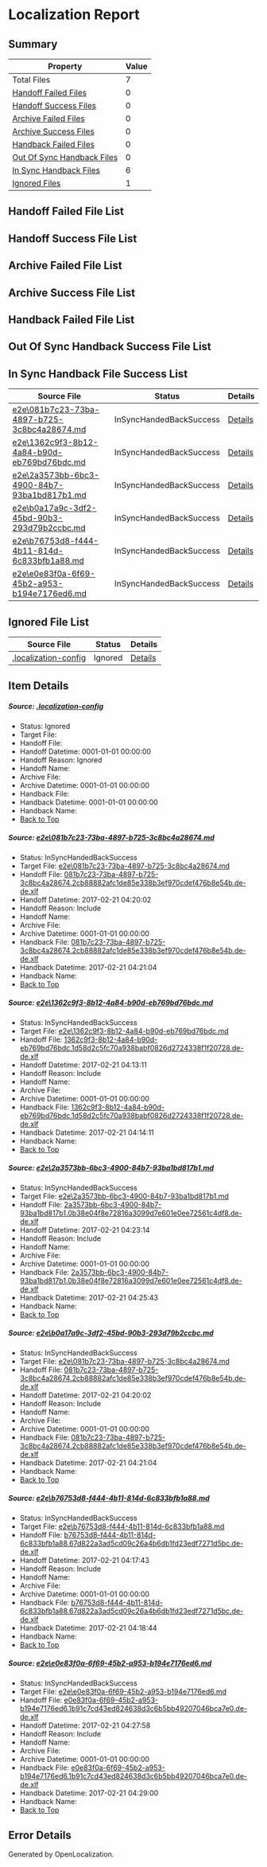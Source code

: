 # <a name='report-top'></a> Localization Report

## Summary
 Property | Value 
 -------- | ----- 
 Total Files | 7
[ Handoff Failed Files ](#handoff-failed-list)| 0
[ Handoff Success Files ](#handoff-success-list)| 0
[ Archive Failed Files ](#archive-failed-list)| 0
[ Archive Success Files ](#archive-success-list)| 0
[ Handback Failed Files ](#handback-failed-list)| 0
[ Out Of Sync Handback Files ](#outofsync-handback-success-list)| 0
[ In Sync Handback Files ](#insync-handback-success-list)| 6
[ Ignored Files ](#ignored-list)| 1

## <a name='handoff-failed-list'></a> Handoff Failed File List

## <a name='handoff-success-list'></a> Handoff Success File List

## <a name='archive-failed-list'></a> Archive Failed File List

## <a name='archive-success-list'></a> Archive Success File List

## <a name='handback-failed-list'></a> Handback Failed File List

## <a name='outofsync-handback-success-list'></a> Out Of Sync Handback Success File List

## <a name='insync-handback-success-list'></a> In Sync Handback File Success List
 Source File | Status | Details 
 ----------- | ------ | ------- 
 [e2e\081b7c23-73ba-4897-b725-3c8bc4a28674.md](https://github.com/OpenLocalizationTestOrg/ol-test4/blob/3084872fa06d07f07ed66eb0463e4890e856699e/e2e/081b7c23-73ba-4897-b725-3c8bc4a28674.md) | InSyncHandedBackSuccess | [Details](#cf2c4c3a89dcbfe59c41d4453f01fe00ec1ec22b1)
 [e2e\1362c9f3-8b12-4a84-b90d-eb769bd76bdc.md](https://github.com/OpenLocalizationTestOrg/ol-test4/blob/c0ebb272bf623b169e013a85d9021d744d385b58/e2e/1362c9f3-8b12-4a84-b90d-eb769bd76bdc.md) | InSyncHandedBackSuccess | [Details](#5705f04ae4c77a00017924e26f35889db2077d8d2)
 [e2e\2a3573bb-6bc3-4900-84b7-93ba1bd817b1.md](https://github.com/OpenLocalizationTestOrg/ol-test4/blob/bde46eca1ad905d9fe751d809bff1dfb5b9afb45/e2e/2a3573bb-6bc3-4900-84b7-93ba1bd817b1.md) | InSyncHandedBackSuccess | [Details](#df82cbb1c532503b3326f95821fa21922aad58b83)
 [e2e\b0a17a9c-3df2-45bd-90b3-293d79b2ccbc.md](https://github.com/OpenLocalizationTestOrg/ol-test4/blob/b181ac32018f3e812baf195cbbcb911e481eabf1/e2e/b0a17a9c-3df2-45bd-90b3-293d79b2ccbc.md) | InSyncHandedBackSuccess | [Details](#cf2c4c3a89dcbfe59c41d4453f01fe00ec1ec22b4)
 [e2e\b76753d8-f444-4b11-814d-6c833bfb1a88.md](https://github.com/OpenLocalizationTestOrg/ol-test4/blob/c477f45f57d7d95a205543a7f438a51cbf991235/e2e/b76753d8-f444-4b11-814d-6c833bfb1a88.md) | InSyncHandedBackSuccess | [Details](#5a026cd36e16926ec5a9f6fbe1e9a1e612fa2ea85)
 [e2e\e0e83f0a-6f69-45b2-a953-b194e7176ed6.md](https://github.com/OpenLocalizationTestOrg/ol-test4/blob/b181ac32018f3e812baf195cbbcb911e481eabf1/e2e/e0e83f0a-6f69-45b2-a953-b194e7176ed6.md) | InSyncHandedBackSuccess | [Details](#8042716158eb2e9823aaf874c3c0bee4be1b3dfa6)

## <a name='ignored-list'></a> Ignored File List
 Source File | Status | Details 
 ----------- | ------ | ------- 
 [.localization-config](https://github.com/OpenLocalizationTestOrg/ol-test4/blob/b181ac32018f3e812baf195cbbcb911e481eabf1/.localization-config) | Ignored | [Details](#cb0632cf59c1387fc1742bfb9fa3c47f87e2e5c90)

## Item Details
##### <a name='cb0632cf59c1387fc1742bfb9fa3c47f87e2e5c90'></a> Source: [.localization-config](https://github.com/OpenLocalizationTestOrg/ol-test4/blob/b181ac32018f3e812baf195cbbcb911e481eabf1/.localization-config)
* Status: Ignored
* Target File: 
* Handoff File: 
* Handoff Datetime: 0001-01-01 00:00:00
* Handoff Reason: Ignored
* Handoff Name: 
* Archive File: 
* Archive Datetime: 0001-01-01 00:00:00
* Handback File: 
* Handback Datetime: 0001-01-01 00:00:00
* Handback Name: 
* [Back to Top](#report-top)

##### <a name='cf2c4c3a89dcbfe59c41d4453f01fe00ec1ec22b1'></a> Source: [e2e\081b7c23-73ba-4897-b725-3c8bc4a28674.md](https://github.com/OpenLocalizationTestOrg/ol-test4/blob/3084872fa06d07f07ed66eb0463e4890e856699e/e2e/081b7c23-73ba-4897-b725-3c8bc4a28674.md)
* Status: InSyncHandedBackSuccess
* Target File: [e2e\081b7c23-73ba-4897-b725-3c8bc4a28674.md](https://github.com/OpenLocalizationTestOrg/ol-test4-dede/blob/dc25cad99dbe3b22527861a195edbcd5899b0436/e2e/081b7c23-73ba-4897-b725-3c8bc4a28674.md)
* Handoff File: [081b7c23-73ba-4897-b725-3c8bc4a28674.2cb88882afc1de85e338b3ef970cdef476b8e54b.de-de.xlf](https://github.com/OpenLocalizationTestOrg/ol-test4-handoff/blob/5f26ac4c751edd56fc9cf629e0774631977b223d/ol-handoff/OpenLocalizationTestOrg/ol-test4-dede/xinjiang/ht/081b7c23-73ba-4897-b725-3c8bc4a28674.2cb88882afc1de85e338b3ef970cdef476b8e54b.de-de.xlf)
* Handoff Datetime: 2017-02-21 04:20:02
* Handoff Reason: Include
* Handoff Name: 
* Archive File: 
* Archive Datetime: 0001-01-01 00:00:00
* Handback File: [081b7c23-73ba-4897-b725-3c8bc4a28674.2cb88882afc1de85e338b3ef970cdef476b8e54b.de-de.xlf](https://github.com/OpenLocalizationTestOrg/ol-test4-handback/blob/f1fc7c0602c2cbb76718226c81ed2ffa6ab27344/ol-handback/OpenLocalizationTestOrg/ol-test4-dede/xinjiang/ht/081b7c23-73ba-4897-b725-3c8bc4a28674.2cb88882afc1de85e338b3ef970cdef476b8e54b.de-de.xlf)
* Handback Datetime: 2017-02-21 04:21:04
* Handback Name: 
* [Back to Top](#report-top)

##### <a name='5705f04ae4c77a00017924e26f35889db2077d8d2'></a> Source: [e2e\1362c9f3-8b12-4a84-b90d-eb769bd76bdc.md](https://github.com/OpenLocalizationTestOrg/ol-test4/blob/c0ebb272bf623b169e013a85d9021d744d385b58/e2e/1362c9f3-8b12-4a84-b90d-eb769bd76bdc.md)
* Status: InSyncHandedBackSuccess
* Target File: [e2e\1362c9f3-8b12-4a84-b90d-eb769bd76bdc.md](https://github.com/OpenLocalizationTestOrg/ol-test4-dede/blob/9245955212654c411906e6905c428d846b5acb27/e2e/1362c9f3-8b12-4a84-b90d-eb769bd76bdc.md)
* Handoff File: [1362c9f3-8b12-4a84-b90d-eb769bd76bdc.1d58d2c5fc70a938babf0826d2724338f1f20728.de-de.xlf](https://github.com/OpenLocalizationTestOrg/ol-test4-handoff/blob/bd2ad7c82354357098e53659e27644c2e8682185/ol-handoff/OpenLocalizationTestOrg/ol-test4-dede/xinjiang/ht/1362c9f3-8b12-4a84-b90d-eb769bd76bdc.1d58d2c5fc70a938babf0826d2724338f1f20728.de-de.xlf)
* Handoff Datetime: 2017-02-21 04:13:11
* Handoff Reason: Include
* Handoff Name: 
* Archive File: 
* Archive Datetime: 0001-01-01 00:00:00
* Handback File: [1362c9f3-8b12-4a84-b90d-eb769bd76bdc.1d58d2c5fc70a938babf0826d2724338f1f20728.de-de.xlf](https://github.com/OpenLocalizationTestOrg/ol-test4-handback/blob/7e0980fecac8dfd96ed53222063fd8005b40b108/ol-handback/OpenLocalizationTestOrg/ol-test4-dede/xinjiang/ht/1362c9f3-8b12-4a84-b90d-eb769bd76bdc.1d58d2c5fc70a938babf0826d2724338f1f20728.de-de.xlf)
* Handback Datetime: 2017-02-21 04:14:11
* Handback Name: 
* [Back to Top](#report-top)

##### <a name='df82cbb1c532503b3326f95821fa21922aad58b83'></a> Source: [e2e\2a3573bb-6bc3-4900-84b7-93ba1bd817b1.md](https://github.com/OpenLocalizationTestOrg/ol-test4/blob/bde46eca1ad905d9fe751d809bff1dfb5b9afb45/e2e/2a3573bb-6bc3-4900-84b7-93ba1bd817b1.md)
* Status: InSyncHandedBackSuccess
* Target File: [e2e\2a3573bb-6bc3-4900-84b7-93ba1bd817b1.md](https://github.com/OpenLocalizationTestOrg/ol-test4-dede/blob/818762d37e92d9f987a8599b090f84614d7963eb/e2e/2a3573bb-6bc3-4900-84b7-93ba1bd817b1.md)
* Handoff File: [2a3573bb-6bc3-4900-84b7-93ba1bd817b1.0b38e04f8e72816a3099d7e601e0ee72561c4df8.de-de.xlf](https://github.com/OpenLocalizationTestOrg/ol-test4-handoff/blob/3fd6edcde9a53c52018f8babe435740aa3e5ff43/ol-handoff/OpenLocalizationTestOrg/ol-test4-dede/xinjiang/ht/2a3573bb-6bc3-4900-84b7-93ba1bd817b1.0b38e04f8e72816a3099d7e601e0ee72561c4df8.de-de.xlf)
* Handoff Datetime: 2017-02-21 04:23:14
* Handoff Reason: Include
* Handoff Name: 
* Archive File: 
* Archive Datetime: 0001-01-01 00:00:00
* Handback File: [2a3573bb-6bc3-4900-84b7-93ba1bd817b1.0b38e04f8e72816a3099d7e601e0ee72561c4df8.de-de.xlf](https://github.com/OpenLocalizationTestOrg/ol-test4-handback/blob/4ac2373ae6f5f6235226dda7d1c48cb1f600ece2/ol-handback/OpenLocalizationTestOrg/ol-test4-dede/xinjiang/ht/2a3573bb-6bc3-4900-84b7-93ba1bd817b1.0b38e04f8e72816a3099d7e601e0ee72561c4df8.de-de.xlf)
* Handback Datetime: 2017-02-21 04:25:43
* Handback Name: 
* [Back to Top](#report-top)

##### <a name='cf2c4c3a89dcbfe59c41d4453f01fe00ec1ec22b4'></a> Source: [e2e\b0a17a9c-3df2-45bd-90b3-293d79b2ccbc.md](https://github.com/OpenLocalizationTestOrg/ol-test4/blob/b181ac32018f3e812baf195cbbcb911e481eabf1/e2e/b0a17a9c-3df2-45bd-90b3-293d79b2ccbc.md)
* Status: InSyncHandedBackSuccess
* Target File: [e2e\081b7c23-73ba-4897-b725-3c8bc4a28674.md](https://github.com/OpenLocalizationTestOrg/ol-test4-dede/blob/dc25cad99dbe3b22527861a195edbcd5899b0436/e2e/081b7c23-73ba-4897-b725-3c8bc4a28674.md)
* Handoff File: [081b7c23-73ba-4897-b725-3c8bc4a28674.2cb88882afc1de85e338b3ef970cdef476b8e54b.de-de.xlf](https://github.com/OpenLocalizationTestOrg/ol-test4-handoff/blob/5f26ac4c751edd56fc9cf629e0774631977b223d/ol-handoff/OpenLocalizationTestOrg/ol-test4-dede/xinjiang/ht/081b7c23-73ba-4897-b725-3c8bc4a28674.2cb88882afc1de85e338b3ef970cdef476b8e54b.de-de.xlf)
* Handoff Datetime: 2017-02-21 04:20:02
* Handoff Reason: Include
* Handoff Name: 
* Archive File: 
* Archive Datetime: 0001-01-01 00:00:00
* Handback File: [081b7c23-73ba-4897-b725-3c8bc4a28674.2cb88882afc1de85e338b3ef970cdef476b8e54b.de-de.xlf](https://github.com/OpenLocalizationTestOrg/ol-test4-handback/blob/f1fc7c0602c2cbb76718226c81ed2ffa6ab27344/ol-handback/OpenLocalizationTestOrg/ol-test4-dede/xinjiang/ht/081b7c23-73ba-4897-b725-3c8bc4a28674.2cb88882afc1de85e338b3ef970cdef476b8e54b.de-de.xlf)
* Handback Datetime: 2017-02-21 04:21:04
* Handback Name: 
* [Back to Top](#report-top)

##### <a name='5a026cd36e16926ec5a9f6fbe1e9a1e612fa2ea85'></a> Source: [e2e\b76753d8-f444-4b11-814d-6c833bfb1a88.md](https://github.com/OpenLocalizationTestOrg/ol-test4/blob/c477f45f57d7d95a205543a7f438a51cbf991235/e2e/b76753d8-f444-4b11-814d-6c833bfb1a88.md)
* Status: InSyncHandedBackSuccess
* Target File: [e2e\b76753d8-f444-4b11-814d-6c833bfb1a88.md](https://github.com/OpenLocalizationTestOrg/ol-test4-dede/blob/4fa280417a35e561e11cc743983a31237404b99f/e2e/b76753d8-f444-4b11-814d-6c833bfb1a88.md)
* Handoff File: [b76753d8-f444-4b11-814d-6c833bfb1a88.67d822a3ad5cd09c26a4b6db1fd23edf7271d5bc.de-de.xlf](https://github.com/OpenLocalizationTestOrg/ol-test4-handoff/blob/0953ed4e79ba1318d17fe5beb9473da0355674f5/ol-handoff/OpenLocalizationTestOrg/ol-test4-dede/xinjiang/ht/b76753d8-f444-4b11-814d-6c833bfb1a88.67d822a3ad5cd09c26a4b6db1fd23edf7271d5bc.de-de.xlf)
* Handoff Datetime: 2017-02-21 04:17:43
* Handoff Reason: Include
* Handoff Name: 
* Archive File: 
* Archive Datetime: 0001-01-01 00:00:00
* Handback File: [b76753d8-f444-4b11-814d-6c833bfb1a88.67d822a3ad5cd09c26a4b6db1fd23edf7271d5bc.de-de.xlf](https://github.com/OpenLocalizationTestOrg/ol-test4-handback/blob/c241f629022f100a61b97626a49415dfe72811cb/ol-handback/OpenLocalizationTestOrg/ol-test4-dede/xinjiang/ht/b76753d8-f444-4b11-814d-6c833bfb1a88.67d822a3ad5cd09c26a4b6db1fd23edf7271d5bc.de-de.xlf)
* Handback Datetime: 2017-02-21 04:18:44
* Handback Name: 
* [Back to Top](#report-top)

##### <a name='8042716158eb2e9823aaf874c3c0bee4be1b3dfa6'></a> Source: [e2e\e0e83f0a-6f69-45b2-a953-b194e7176ed6.md](https://github.com/OpenLocalizationTestOrg/ol-test4/blob/b181ac32018f3e812baf195cbbcb911e481eabf1/e2e/e0e83f0a-6f69-45b2-a953-b194e7176ed6.md)
* Status: InSyncHandedBackSuccess
* Target File: [e2e\e0e83f0a-6f69-45b2-a953-b194e7176ed6.md](https://github.com/OpenLocalizationTestOrg/ol-test4-dede/blob/d6e7d9dd53a4076399937c28e969ec5f9544bdcd/e2e/e0e83f0a-6f69-45b2-a953-b194e7176ed6.md)
* Handoff File: [e0e83f0a-6f69-45b2-a953-b194e7176ed6.1b91c7cd43ed824638d3c6b5bb49207046bca7e0.de-de.xlf](https://github.com/OpenLocalizationTestOrg/ol-test4-handoff/blob/983d383e34f84a99197959f90a0631f27647858e/ol-handoff/OpenLocalizationTestOrg/ol-test4-dede/xinjiang/ht/e0e83f0a-6f69-45b2-a953-b194e7176ed6.1b91c7cd43ed824638d3c6b5bb49207046bca7e0.de-de.xlf)
* Handoff Datetime: 2017-02-21 04:27:58
* Handoff Reason: Include
* Handoff Name: 
* Archive File: 
* Archive Datetime: 0001-01-01 00:00:00
* Handback File: [e0e83f0a-6f69-45b2-a953-b194e7176ed6.1b91c7cd43ed824638d3c6b5bb49207046bca7e0.de-de.xlf](https://github.com/OpenLocalizationTestOrg/ol-test4-handback/blob/24e648684a5fbe8ab7bbee9d0f702ec6a6e7dc7e/ol-handback/OpenLocalizationTestOrg/ol-test4-dede/xinjiang/ht/e0e83f0a-6f69-45b2-a953-b194e7176ed6.1b91c7cd43ed824638d3c6b5bb49207046bca7e0.de-de.xlf)
* Handback Datetime: 2017-02-21 04:29:00
* Handback Name: 
* [Back to Top](#report-top)


## Error Details

Generated by OpenLocalization.
